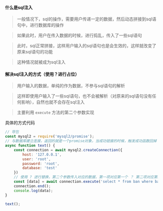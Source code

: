 


#### 什么是sql注入
> 一般情况下，sql的操作，需要用户传递一定的数据，然后动态拼接到sql语句中，进行数据库的操作

> 如果此时，用户在传入数据的时候，进行捣乱，传入了一些sql语句

> 此时，sql正常拼接，这样用户输入的sql语句也是会生效的，这样就改变了原来sql语句的功能

> 这种情况就被成为sql注入





#### 解决sql注入的方式（使用？进行占位）
> 用户输入的数据，单纯的作为数据，不参与sql语句的解析

> 这样即使用户输入了一些sql语句，也不会被解析（对原来的sql语句没有任何影响），自然也就不会存在sql注入

> 主要利用 `execute` 方法的第二个参数实现

具体的方式代码
```js
// 导包
const mysql2 = require('mysql2/promise');
// 与数据库建立连接，返回的就是一个promise对象，当成功链接的时候，触发成功函数回掉
async function text() {
    const connection = await mysql2.createConnection({
        host: '127.0.0.1',
        user: 'root',
        password: 'root',
        database: 'test'
    })
    // 使用 ? 进行替换，第二个参数传入对应的数据，第一项对应第一个 ？ 第二项对应第二个 ？ 以此类推
    const [data] = await connection.execute('select * from ban where banzhuren = ?', ['呵呵']);
    connection.end();
    console.log(data);
}

text();
```